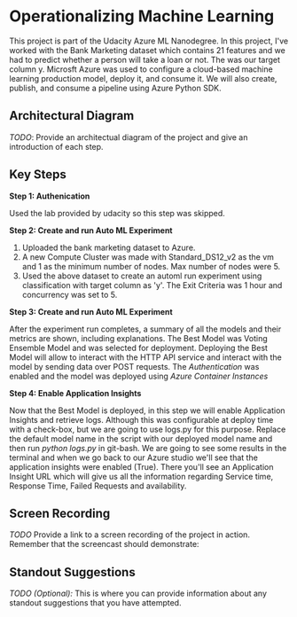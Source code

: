 # Operationalizing Machine Learning
This project is part of the Udacity Azure ML Nanodegree. In this project, I've worked with the Bank Marketing dataset which contains 21 features and we had to predict whether a person will take a loan or not. The was our target column y. 
Microsft Azure was used to configure a cloud-based machine learning production model, deploy it, and consume it. We will also create, publish, and consume a pipeline using Azure Python SDK.

## Architectural Diagram
*TODO*: Provide an architectual diagram of the project and give an introduction of each step.

## Key Steps
**Step 1: Authenication**

Used the lab provided by udacity so this step was skipped.

**Step 2: Create and run Auto ML Experiment**

1. Uploaded the bank marketing dataset to Azure.
2. A new Compute Cluster was made with Standard_DS12_v2 as the vm and 1 as the minimum number of nodes. Max number of nodes were 5.
3. Used the above dataset to create an automl run experiment using classification with target column as 'y'. The Exit Criteria was 1 hour and concurrency was set to 5. 

**Step 3: Create and run Auto ML Experiment**

After the experiment run completes, a summary of all the models and their metrics are shown, including explanations. The Best Model was Voting Ensemble Model and was selected for deployment.
Deploying the Best Model will allow to interact with the HTTP API service and interact with the model by sending data over POST requests.
The *Authentication* was enabled and the model was deployed using *Azure Container Instances*

**Step 4: Enable Application Insights**

Now that the Best Model is deployed, in this step we will enable Application Insights and retrieve logs. Although this was configurable at deploy time with a check-box, but we are going to use logs.py for this purpose.
Replace the default model name in the script with our deployed model name and then run *python logs.py* in git-bash. We are going to see some results in the terminal and when we go back to our Azure studio we'll see that the application insights were enabled (True). 
There you'll see an Application Insight URL which will give us all the information regarding Service time, Response Time, Failed Requests and availability.

## Screen Recording
*TODO* Provide a link to a screen recording of the project in action. Remember that the screencast should demonstrate:

## Standout Suggestions
*TODO (Optional):* This is where you can provide information about any standout suggestions that you have attempted.
